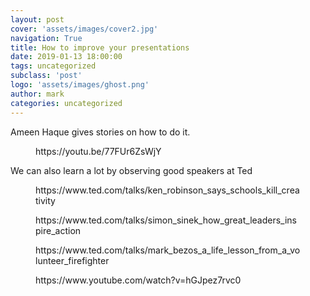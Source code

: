 ```yaml
---
layout: post
cover: 'assets/images/cover2.jpg'
navigation: True
title: How to improve your presentations
date: 2019-01-13 18:00:00
tags: uncategorized
subclass: 'post'
logo: 'assets/images/ghost.png'
author: mark
categories: uncategorized
---
```

<!-- wp:paragraph -->  <p>Ameen Haque gives stories on how to do it.</p>  <!-- /wp:paragraph -->    <!-- wp:core-embed/youtube {"url":"https://youtu.be/77FUr6ZsWjY","type":"video","providerNameSlug":"youtube","className":"wp-embed-aspect-16-9 wp-has-aspect-ratio"} -->  <figure class="wp-block-embed-youtube wp-block-embed is-type-video is-provider-youtube wp-embed-aspect-16-9 wp-has-aspect-ratio"><div class="wp-block-embed__wrapper">  https://youtu.be/77FUr6ZsWjY  </div></figure>  <!-- /wp:core-embed/youtube -->    <!-- wp:paragraph -->  <p>We can also learn a lot by observing good speakers at Ted</p>  <!-- /wp:paragraph -->    <!-- wp:core-embed/ted {"url":"https://www.ted.com/talks/ken_robinson_says_schools_kill_creativity","type":"video","providerNameSlug":"ted","className":"wp-embed-aspect-4-3 wp-has-aspect-ratio"} -->  <figure class="wp-block-embed-ted wp-block-embed is-type-video is-provider-ted wp-embed-aspect-4-3 wp-has-aspect-ratio"><div class="wp-block-embed__wrapper">  https://www.ted.com/talks/ken_robinson_says_schools_kill_creativity  </div></figure>  <!-- /wp:core-embed/ted -->    <!-- wp:core-embed/ted {"url":"https://www.ted.com/talks/simon_sinek_how_great_leaders_inspire_action","type":"video","providerNameSlug":"ted","className":"wp-embed-aspect-16-9 wp-has-aspect-ratio"} -->  <figure class="wp-block-embed-ted wp-block-embed is-type-video is-provider-ted wp-embed-aspect-16-9 wp-has-aspect-ratio"><div class="wp-block-embed__wrapper">  https://www.ted.com/talks/simon_sinek_how_great_leaders_inspire_action  </div></figure>  <!-- /wp:core-embed/ted -->    <!-- wp:core-embed/ted {"url":"https://www.ted.com/talks/mark_bezos_a_life_lesson_from_a_volunteer_firefighter","type":"video","providerNameSlug":"ted","className":"wp-embed-aspect-16-9 wp-has-aspect-ratio"} -->  <figure class="wp-block-embed-ted wp-block-embed is-type-video is-provider-ted wp-embed-aspect-16-9 wp-has-aspect-ratio"><div class="wp-block-embed__wrapper">  https://www.ted.com/talks/mark_bezos_a_life_lesson_from_a_volunteer_firefighter  </div></figure>  <!-- /wp:core-embed/ted -->    <!-- wp:core-embed/youtube {"url":"https://www.youtube.com/watch?v=hGJpez7rvc0","type":"video","providerNameSlug":"youtube","className":"wp-embed-aspect-16-9 wp-has-aspect-ratio"} -->  <figure class="wp-block-embed-youtube wp-block-embed is-type-video is-provider-youtube wp-embed-aspect-16-9 wp-has-aspect-ratio"><div class="wp-block-embed__wrapper">  https://www.youtube.com/watch?v=hGJpez7rvc0  </div></figure>  <!-- /wp:core-embed/youtube -->
